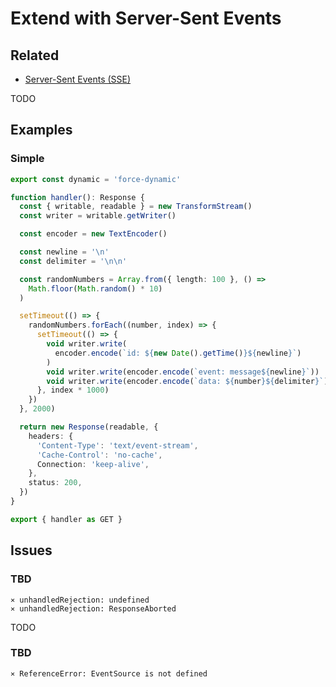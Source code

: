 # Extend with Server-Sent Events

## Related

- [Server-Sent Events (SSE)](/sse.md)

<!--
https://github.com/zircon-tech/sse

https://github.com/zhangdongsh/L-GPT/blob/main/src/app/api/azure/route.ts

https://velog.io/@baby_dev/Server-Component-%EC%8B%A4%EC%A0%84%EC%97%90%EC%84%9C-%EC%8D%A8%EB%A8%B9%EA%B8%B0-2%ED%8E%B8

https://medium.com/@ruslanfg/long-running-nextjs-requests-eff158e75c1d
https://michaelangelo.io/blog/server-sent-events
-->

<!--
https://github.com/sanrafa/sveltekit-sse-example
-->

<!--
https://github.com/Simon-Initiative/oli-torus/blob/master/assets/src/apps/delivery/components/NotificationContext.tsx
-->

TODO

<!--
TransformStream

https://github.com/rafaelmaferreira/idc-ms-chatgpt/blob/main/webapp/src/app/api/event-stream/route.ts
https://github.com/rafaelmaferreira/idc-ms-chatgpt/blob/main/webapp/src/app/api/messages/%5BmessageId%5D/events/route.ts
https://github.com/devfullcycle/fclx/blob/main/nextjs/src/app/api/event-stream/route.ts
https://github.com/living-in-seoul/frontend/blob/main/src/app/api/sse/route.ts
https://github.com/Tolu-Mals/nextjs-server-sse/blob/main/src/app/api/route.ts

https://github.com/XD2Sketch/react-chat-stream/blob/main/example/src/app/chat/route.ts

eventsource-parser (fetch SSE)

https://github.com/CloseAI-Software/journey_crafter/blob/main/src/app/api/chat/route.ts
-->

<!--
path:route.ts content:text/event-stream content:next/server

path:src/app path:route.ts content:next/server content:"EventSource"

path:src/app path:route.ts content:"export const dynamic" content:"force-dynamic"
-->

<!--
export const dynamic = 'force-dynamic'
-->

## Examples

### Simple

```ts
export const dynamic = 'force-dynamic'

function handler(): Response {
  const { writable, readable } = new TransformStream()
  const writer = writable.getWriter()

  const encoder = new TextEncoder()

  const newline = '\n'
  const delimiter = '\n\n'

  const randomNumbers = Array.from({ length: 100 }, () =>
    Math.floor(Math.random() * 10)
  )

  setTimeout(() => {
    randomNumbers.forEach((number, index) => {
      setTimeout(() => {
        void writer.write(
          encoder.encode(`id: ${new Date().getTime()}${newline}`)
        )
        void writer.write(encoder.encode(`event: message${newline}`))
        void writer.write(encoder.encode(`data: ${number}${delimiter}`))
      }, index * 1000)
    })
  }, 2000)

  return new Response(readable, {
    headers: {
      'Content-Type': 'text/event-stream',
      'Cache-Control': 'no-cache',
      Connection: 'keep-alive',
    },
    status: 200,
  })
}

export { handler as GET }
```

<!--
https://github.com/rafaelmaferreira/idc-ms-chatgpt/blob/main/webapp/src/app/api/messages/%5BmessageId%5D/events/route_example.txt
-->

<!-- ###

```ts
function handler(): Response {
  const { writable, readable } = new TransformStream()
  const writer = writable.getWriter()
  const encoder = new TextEncoder()

  setTimeout(async () => {
    void writer.write(
      encoder.encode(
        `data: ${JSON.stringify({
          message: 'open',
          time: new Date().toISOString(),
        })}\n\n`,
      ),
    )

    for (let i = 1; i <= 4; i++) {
      // await wait(2000)

      void writer.write(
        encoder.encode(
          `data: ${JSON.stringify({
            message: `hello:${i}`,
            time: new Date().toISOString(),
          })}\n\n`,
        ),
      )
    }

    await wait(2000)

    void writer.write(
      encoder.encode(
        `data: ${JSON.stringify({
          message: 'close',
          time: new Date().toISOString(),
        })}\n\n`,
      ),
    )

    await wait(5000)

    void writer.close()
  }, 100)

  return new Response(readable, {
    headers: {
      'Content-Type': 'text/event-stream',
      'Cache-Control': 'no-cache',
      Connection: 'keep-alive',
    },
    status: 200,
  })
}

export { handler as GET }
``` -->

## Issues

### TBD

```log
⨯ unhandledRejection: undefined
⨯ unhandledRejection: ResponseAborted
```

TODO

### TBD

```log
⨯ ReferenceError: EventSource is not defined
```
